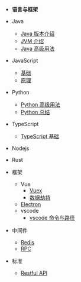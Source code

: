 <!-- docs/_sidebar.md -->
- **语言与框架**

- Java
  - [Java 版本介绍](/program_language/java/java_version.md)
  - [JVM 介绍](/program_language/java/jvm.md)
  - [Java 高级用法](/program_language/java/java_advance.md)
- JavaScript
  - [基础](/program_language/javascript/basic.md)  
  - [原理](/program_language/javascript/conclusion.md)  
- Python
  - [Python 高级用法](/program_language/python/python_advance.md)
  - [Python 总结](/program_language/python/python_summary.md)
- TypeScript
  - [TypeScript 基础](/program_language/typescript/typescript.md)  
- Nodejs
- Rust
- 框架
  - Vue
    - [Vuex](/program_language/framework/vue/vue.md)
    - [数据劫持](/program_language/framework/vue/data_steel.md)
  - [Electron](/program_language/framework/electron/electron.md)
  - vscode
    - [vscode 命令与路径](/program_language/framework/vscode/vscode.md)
- 中间件
  - [Redis](/program_language/middleware/redis.md)
  - [RPC](/program_language/middleware/rpc.md)
- 标准
  - [Restful API](/program_language/standard/api/restful_api.md)